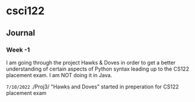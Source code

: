 # csci122

## Journal

### Week -1

I am going through the project Hawks & Doves in order to get a better understanding of certain aspects of Python syntax leading up to the CS122 placement exam. I am NOT doing it in Java.

`7/10/2022` ./Proj3/ "Hawks and Doves" started in preperation for CS122 placement exam
